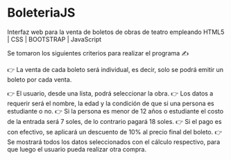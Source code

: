 # BoleteriaJS
Interfaz web para la venta de boletos de obras de teatro empleando HTML5 | CSS | BOOTSTRAP | JavaScript

Se tomaron los siguientes criterios para realizar el programa ✍️

👉 La venta de cada boleto será individual, es decir, solo se podrá emitir un boleto por cada venta.


👉 El usuario, desde una lista, podrá seleccionar la obra.
👉 Los datos a requerir será el nombre, la edad y la condición de que si una persona es estudiante o no.
👉 Si la persona es menor de 12 años o estudiante el costo de la entrada será 7 soles, de lo contrario pagará 18 soles.
👉 Si el pago es con efectivo, se aplicará un descuento de 10% al precio final del boleto.
👉 Se mostrará todos los datos seleccionados con el cálculo respectivo, para que luego el usuario pueda realizar otra compra.
